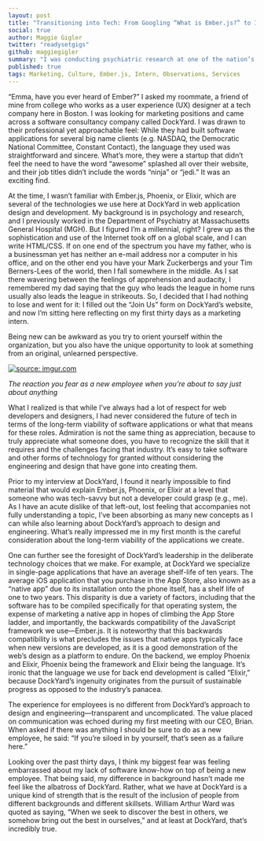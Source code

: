 ```yaml
---
layout: post
title: "Transitioning into Tech: From Googling “What is Ember.js?” to Interning at a Software Consultancy"
social: true
author: Maggie Gigler
twitter: "readysetgigs"
github: maggiegigler
summary: "I was conducting psychiatric research at one of the nation’s oldest hospitals. Now I intern at DockYard, a software consultancy that’s at the forefront of web design and development. Here are my observations from my first thirty days."
published: true
tags: Marketing, Culture, Ember.js, Intern, Observations, Services
---
```


“Emma, have you ever heard of Ember?” I asked my roommate, a friend of mine from college who works as a user experience (UX) designer at a tech company here in Boston. I was looking for marketing positions and came across a software consultancy company called DockYard. I was drawn to their professional yet approachable feel: While they had built software applications for several big name clients (e.g. NASDAQ, the Democratic National Committee, Constant Contact), the language they used was straightforward and sincere. What’s more, they were a startup that didn’t feel the need to have the word “awesome” splashed all over their website, and their job titles didn’t include the words “ninja” or “jedi.” It was an exciting find.

At the time, I wasn’t familiar with Ember.js, Phoenix, or Elixir, which are several of the technologies we use here at DockYard in web application design and development. My background is in psychology and research, and I previously worked in the Department of Psychiatry at Massachusetts General Hospital (MGH). But I figured I’m a millennial, right? I grew up as the sophistication and use of the Internet took off on a global scale, and I can write HTML/CSS. If on one end of the spectrum you have my father, who is a businessman yet has neither an e-mail address nor a computer in his office, and on the other end you have your Mark Zuckerbergs and your Tim Berners-Lees of the world, then I fall somewhere in the middle. As I sat there wavering between the feelings of apprehension and audacity, I remembered my dad saying that the guy who leads the league in home runs usually also leads the league in strikeouts. So, I decided that I had nothing to lose and went for it: I filled out the “Join Us” form on DockYard’s website, and now I’m sitting here reflecting on my first thirty days as a marketing intern.

Being new can be awkward as you try to orient yourself within the organization, but you also have the unique opportunity to look at something from an original, unlearned perspective.

<a href="http://imgur.com/8kKOeAA"><img src="http://i.imgur.com/8kKOeAA.gif" title="source: imgur.com" /></a>

_The reaction you fear as a new employee when you’re about to say just about anything_

What I realized is that while I’ve always had a lot of respect for web developers and designers, I had never considered the future of tech in terms of the long-term viability of software applications or what that means for these roles. Admiration is not the same thing as appreciation, because to truly appreciate what someone does, you have to recognize the skill that it requires and the challenges facing that industry. It’s easy to take software and other forms of technology for granted without considering the engineering and design that have gone into creating them.

Prior to my interview at DockYard, I found it nearly impossible to find material that would explain Ember.js, Phoenix, or Elixir at a level that someone who was tech-savvy but not a developer could grasp (e.g., me). As I have an acute dislike of that left-out, lost feeling that accompanies not fully understanding a topic, I’ve been absorbing as many new concepts as I can while also learning about DockYard’s approach to design and engineering. What’s really impressed me in my first month is the careful consideration about the long-term viability of the applications we create.

One can further see the foresight of DockYard’s leadership in the deliberate technology choices that we make. For example, at DockYard we specialize in single-page applications that have an average shelf-life of ten years. The average iOS application that you purchase in the App Store, also known as a “native app” due to its installation onto the phone itself, has a shelf life of one to two years.  This disparity is due a variety of factors, including that the software has to be compiled specifically for that operating system, the expense of marketing a native app in hopes of climbing the App Store ladder, and importantly, the backwards compatibility of the JavaScript framework we use—Ember.js. It is noteworthy that this backwards compatibility is what precludes the issues that native apps typically face when new versions are developed, as it is a good demonstration of the web’s design as a platform to endure. On the backend, we employ Phoenix and Elixir, Phoenix being the framework and Elixir being the language. It’s ironic that the language we use for back end development is called “Elixir,” because DockYard’s ingenuity originates from the pursuit of sustainable progress as opposed to the industry’s panacea. 

The experience for employees is no different from DockYard’s approach to design and engineering—transparent and uncomplicated. The value placed on communication was echoed during my first meeting with our CEO, Brian. When asked if there was anything I should be sure to do as a new employee, he said: “If you’re siloed in by yourself, that’s seen as a failure here.” 

Looking over the past thirty days, I think my biggest fear was feeling embarrassed about my lack of software know-how on top of being a new employee. That being said, my difference in background hasn’t made me feel like the albatross of DockYard. Rather, what we have at DockYard is a unique kind of strength that is the result of the inclusion of people from different backgrounds and different skillsets. William Arthur Ward was quoted as saying, “When we seek to discover the best in others, we somehow bring out the best in ourselves,” and at least at DockYard, that’s incredibly true.
